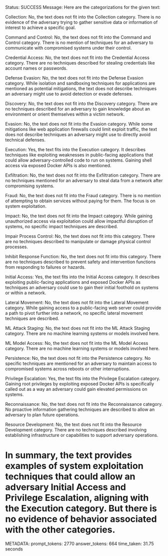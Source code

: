 Status: SUCCESS
Message:  Here are the categorizations for the given text:

Collection: No, the text does not fit into the Collection category. There is no evidence of the adversary trying to gather sensitive data or information of interest to achieve a specific goal.

Command and Control: No, the text does not fit into the Command and Control category. There is no mention of techniques for an adversary to communicate with compromised systems under their control.

Credential Access: No, the text does not fit into the Credential Access category. There are no techniques described for stealing credentials like account names or passwords.

Defense Evasion: No, the text does not fit into the Defense Evasion category. While isolation and sandboxing techniques for applications are mentioned as potential mitigations, the text does not describe techniques an adversary might use to avoid detection or evade defenses.

Discovery: No, the text does not fit into the Discovery category. There are no techniques described for an adversary to gain knowledge about an environment or orient themselves within a victim network. 

Evasion: No, the text does not fit into the Evasion category. While some mitigations like web application firewalls could limit exploit traffic, the text does not describe techniques an adversary might use to directly avoid technical defenses.

Execution: Yes, the text fits into the Execution category. It describes techniques like exploiting weaknesses in public-facing applications that could allow adversary-controlled code to run on systems. Gaining shell access via exposed Docker APIs is also mentioned.

Exfiltration: No, the text does not fit into the Exfiltration category. There are no techniques mentioned for an adversary to steal data from a network after compromising systems.

Fraud: No, the text does not fit into the Fraud category. There is no mention of attempting to obtain services without paying for them. The focus is on system exploitation.

Impact: No, the text does not fit into the Impact category. While gaining unauthorized access via exploitation could allow impactful disruption of systems, no specific impact techniques are described. 

Impair Process Control: No, the text does not fit into this category. There are no techniques described to manipulate or damage physical control processes. 

Inhibit Response Function: No, the text does not fit into this category. There are no techniques described to prevent safety and intervention functions from responding to failures or hazards.

Initial Access: Yes, the text fits into the Initial Access category. It describes exploiting public-facing applications and exposed Docker APIs as techniques an adversary could use to gain their initial foothold on systems or within a network.

Lateral Movement: No, the text does not fit into the Lateral Movement category. While gaining access to a public-facing web server could provide a path to pivot further into a network, no specific lateral movement techniques are described.

ML Attack Staging: No, the text does not fit into the ML Attack Staging category. There are no machine learning systems or models involved here.  

ML Model Access: No, the text does not fit into the ML Model Access category. There are no machine learning systems or models involved here.

Persistence: No, the text does not fit into the Persistence category. No specific techniques are mentioned for an adversary to maintain access to compromised systems across reboots or other interruptions.

Privilege Escalation: Yes, the text fits into the Privilege Escalation category. Gaining root privileges by exploiting exposed Docker APIs is specifically called out as a way an adversary could gain elevated permissions on systems.

Reconnaissance: No, the text does not fit into the Reconnaissance category. No proactive information gathering techniques are described to allow an adversary to plan future operations.

Resource Development: No, the text does not fit into the Resource Development category. There are no techniques described involving establishing infrastructure or capabilities to support adversary operations.  

In summary, the text provides examples of system exploitation techniques that could allow an adversary Initial Access and Privilege Escalation, aligning with the Execution category. But there is no evidence of behavior associated with the other categories.
================================================================================
METADATA:
prompt_tokens: 2770
answer_tokens: 664
time_taken: 31.75 seconds
